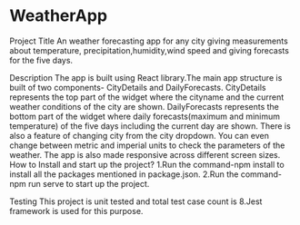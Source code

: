 # WeatherApp
Project Title
An weather forecasting app for any city giving measurements about temperature, precipitation,humidity,wind speed and giving forecasts for the five days.

Description
The app is built using React library.The main app structure is built of two components-
CityDetails and DailyForecasts.
CityDetails represents the top part of the widget where the cityname and the current weather conditions of the city are shown.
DailyForecasts represents the bottom part of the widget where daily forecasts(maximum and minimum temperature) of the five days including the current day are shown.
There is also a feature of changing city from the city dropdown.
You can even change between metric and imperial units to check the parameters of the weather.
The app is also made responsive across different screen sizes.
How to Install and start up the project?
1.Run the command-npm install to install all the packages mentioned in package.json.
2.Run the command-npm run serve to start up the project.

Testing
This project is unit tested and total test case count is 8.Jest framework is used for this purpose.

